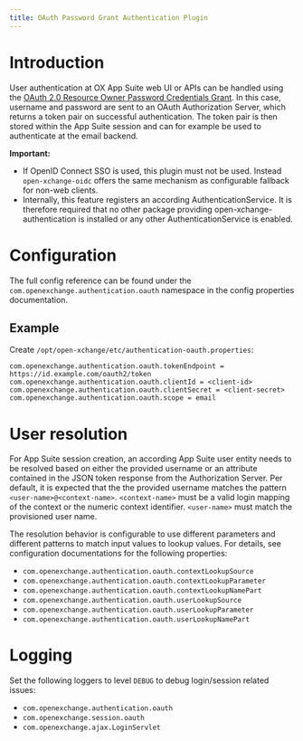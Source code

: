 ```yaml
---
title: OAuth Password Grant Authentication Plugin
---
```


# Introduction

User authentication at OX App Suite web UI or APIs can be handled using the [OAuth 2.0 Resource Owner Password Credentials Grant](https://tools.ietf.org/html/rfc6749#section-4.3). In this case, username and password are sent to an OAuth Authorization Server, which returns a token pair on successful authentication. The token pair is then stored within the App Suite session and can for example be used to authenticate at the email backend.

**Important:** 

  * If OpenID Connect SSO is used, this plugin must not be used. Instead `open-xchange-oidc` offers the same mechanism as configurable fallback for non-web clients.
  * Internally, this feature registers an according AuthenticationService. It is therefore required that no other package providing open-xchange-authentication is installed or any other AuthenticationService is enabled.


# Configuration

The full config reference can be found under the `com.openexchange.authentication.oauth` namespace in the config properties documentation.


## Example

Create `/opt/open-xchange/etc/authentication-oauth.properties`:

```
com.openexchange.authentication.oauth.tokenEndpoint = https://id.example.com/oauth2/token
com.openexchange.authentication.oauth.clientId = <client-id>
com.openexchange.authentication.oauth.clientSecret = <client-secret>
com.openexchange.authentication.oauth.scope = email
```


# User resolution

For App Suite session creation, an according App Suite user entity needs to be resolved based on either the provided username or an attribute contained in the JSON token response from the Authorization Server. Per default, it is expected that the the provided username matches the pattern `<user-name>@<context-name>`. `<context-name>` must be a valid login mapping of the context or the numeric context identifier. `<user-name>` must match the provisioned user name.

The resolution behavior is configurable to use different parameters and different patterns to match input values to lookup values. For details, see configuration documentations for the following properties:

  * `com.openexchange.authentication.oauth.contextLookupSource`
  * `com.openexchange.authentication.oauth.contextLookupParameter`
  * `com.openexchange.authentication.oauth.contextLookupNamePart`
  * `com.openexchange.authentication.oauth.userLookupSource`
  * `com.openexchange.authentication.oauth.userLookupParameter`
  * `com.openexchange.authentication.oauth.userLookupNamePart`


# Logging

Set the following loggers to level `DEBUG` to debug login/session related issues:

  * `com.openexchange.authentication.oauth`
  * `com.openexchange.session.oauth`
  * `com.openexchange.ajax.LoginServlet`

